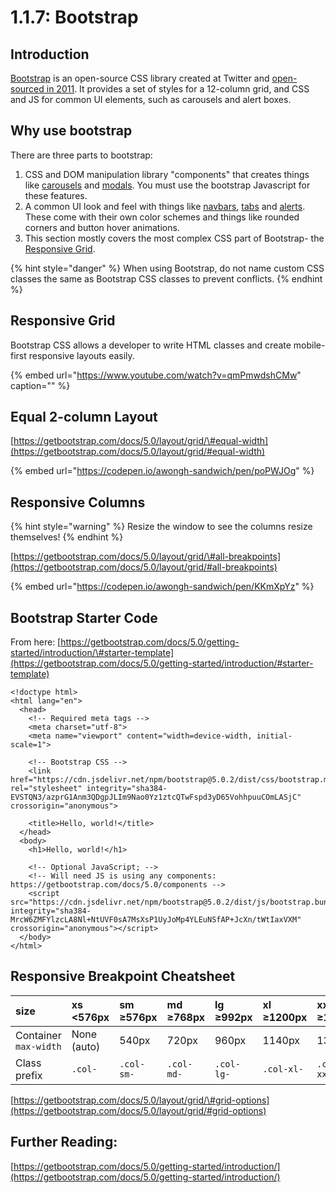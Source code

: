 # 1.1.7: Bootstrap

## Introduction

[Bootstrap](https://getbootstrap.com/) is an open-source CSS library created at Twitter and [open-sourced in 2011](https://en.wikipedia.org/wiki/Bootstrap_%28front-end_framework%29). It provides a set of styles for a 12-column grid, and CSS and JS for common UI elements, such as carousels and alert boxes.

## Why use bootstrap

There are three parts to bootstrap:

1. CSS and DOM manipulation library "components" that creates things like [carousels](https://getbootstrap.com/docs/5.0/components/carousel/) and [modals](https://getbootstrap.com/docs/5.0/components/modal/). You must use the bootstrap Javascript for these features.
2. A common UI look and feel with things like [navbars](https://getbootstrap.com/docs/5.0/components/navbar/), [tabs](https://getbootstrap.com/docs/5.0/components/navs-tabs/) and [alerts](https://getbootstrap.com/docs/5.0/components/alerts/). These come with their own color schemes and things like rounded corners and button hover animations.
3. This section mostly covers the most complex CSS part of Bootstrap- the [Responsive Grid](https://getbootstrap.com/docs/5.0/layout/grid/).

{% hint style="danger" %}
When using Bootstrap, do not name custom CSS classes the same as Bootstrap CSS classes to prevent conflicts.
{% endhint %}

## Responsive Grid

Bootstrap CSS allows a developer to write HTML classes and create mobile-first responsive layouts easily. 

{% embed url="https://www.youtube.com/watch?v=qmPmwdshCMw" caption="" %}

## Equal 2-column Layout

[https://getbootstrap.com/docs/5.0/layout/grid/\#equal-width](https://getbootstrap.com/docs/5.0/layout/grid/#equal-width)

{% embed url="https://codepen.io/awongh-sandwich/pen/poPWJOg" %}

## Responsive Columns

{% hint style="warning" %}
Resize the window to see the columns resize themselves!
{% endhint %}

[https://getbootstrap.com/docs/5.0/layout/grid/\#all-breakpoints](https://getbootstrap.com/docs/5.0/layout/grid/#all-breakpoints)

{% embed url="https://codepen.io/awongh-sandwich/pen/KKmXpYz" %}

## Bootstrap Starter Code

From here: [https://getbootstrap.com/docs/5.0/getting-started/introduction/\#starter-template](https://getbootstrap.com/docs/5.0/getting-started/introduction/#starter-template)

```markup
<!doctype html>
<html lang="en">
  <head>
    <!-- Required meta tags -->
    <meta charset="utf-8">
    <meta name="viewport" content="width=device-width, initial-scale=1">

    <!-- Bootstrap CSS -->
    <link href="https://cdn.jsdelivr.net/npm/bootstrap@5.0.2/dist/css/bootstrap.min.css" rel="stylesheet" integrity="sha384-EVSTQN3/azprG1Anm3QDgpJLIm9Nao0Yz1ztcQTwFspd3yD65VohhpuuCOmLASjC" crossorigin="anonymous">

    <title>Hello, world!</title>
  </head>
  <body>
    <h1>Hello, world!</h1>

    <!-- Optional JavaScript; -->
    <!-- Will need JS is using any components: https://getbootstrap.com/docs/5.0/components -->
    <script src="https://cdn.jsdelivr.net/npm/bootstrap@5.0.2/dist/js/bootstrap.bundle.min.js" integrity="sha384-MrcW6ZMFYlzcLA8Nl+NtUVF0sA7MsXsP1UyJoMp4YLEuNSfAP+JcXn/tWtIaxVXM" crossorigin="anonymous"></script>
  </body>
</html>
```

## Responsive Breakpoint Cheatsheet

| size | xs &lt;576px | sm ≥576px | md ≥768px | lg ≥992px | xl ≥1200px | xxl ≥1400px |
| :--- | :--- | :--- | :--- | :--- | :--- | :--- |
| Container `max-width` | None \(auto\) | 540px | 720px | 960px | 1140px | 1320px |
| Class prefix | `.col-` | `.col-sm-` | `.col-md-` | `.col-lg-` | `.col-xl-` | `.col-xxl-` |

[https://getbootstrap.com/docs/5.0/layout/grid/\#grid-options](https://getbootstrap.com/docs/5.0/layout/grid/#grid-options)

## Further Reading:

[https://getbootstrap.com/docs/5.0/getting-started/introduction/](https://getbootstrap.com/docs/5.0/getting-started/introduction/)

